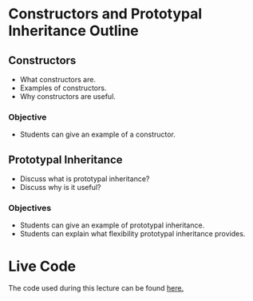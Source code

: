 # Constructors and Prototypal Inheritance Outline
## Constructors
* What constructors are.
* Examples of constructors.
* Why constructors are useful.

### Objective
* Students can give an example of a constructor.

## Prototypal Inheritance
* Discuss what is prototypal inheritance?
* Discuss why is it useful?

### Objectives
* Students can give an example of prototypal inheritance.
* Students can explain what flexibility prototypal inheritance provides.

# Live Code
The code used during this lecture can be found [here.](https://codepen.io/collection/nZKGbv/)
